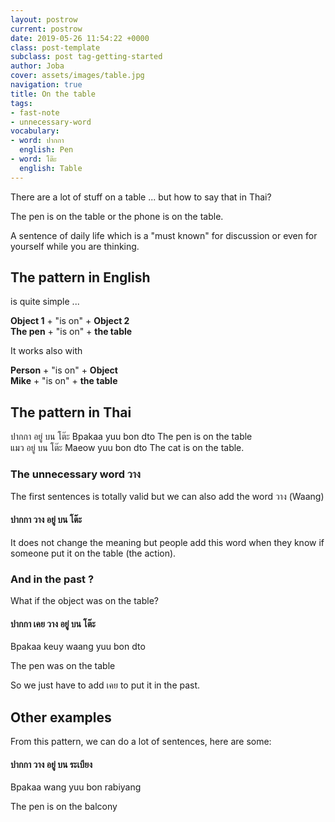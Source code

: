 ```yaml
---
layout: postrow
current: postrow
date: 2019-05-26 11:54:22 +0000
class: post-template
subclass: post tag-getting-started
author: Joba
cover: assets/images/table.jpg
navigation: true
title: On the table
tags:
- fast-note
- unnecessary-word
vocabulary:
- word: ปากกา
  english: Pen
- word: โต๊ะ
  english: Table
---
```



There are a lot of stuff on a table ... but how to say that in Thai? 

The pen is on the table or the phone is on the table. 

A sentence of daily life which is a "must known" for discussion or even for yourself while you are thinking. 

## The pattern in English

is quite simple ... 

**Object 1** + "is on" + **Object 2  
The pen** + "is on" + **the table**

It works also with 

**Person** + "is on" + **Object  
Mike** + "is on" + **the table** 

## The pattern in Thai

<div class="list-card-thai">
    <div class="post-card-in-post">
            <div class="post-card-content post-card-content-thai">
                <span>ปากกา อยู่ บน โต๊ะ</span>
                <span>Bpakaa yuu bon dto</span>
                <span>The pen is on the table</span>
            </div>
    </div>
    <div class="post-card-in-post">
        <div class="post-card-content post-card-content-thai">
            <span>แมว อยู่ บน โต๊ะ</span>
            <span>Maeow yuu bon dto</span>
            <span>The cat is on the table. </span>
        </div>
    </div>
</div>



### The unnecessary word วาง

The first sentences is totally valid but we can also add the word วาง (Waang)

#### ปากกา วาง อยู่ บน โต๊ะ

It does not change the meaning but people add this word when they know if someone put it on the table (the action).

### And in the past ? 

What if the object was on the table? 

#### ปากกา เคย วาง อยู่ บน โต๊ะ

Bpakaa keuy waang yuu bon dto

The pen was on the table

So we just have to add เคย to put it in the past.

## Other examples

From this pattern, we can do a lot of sentences, here are some:

#### ปากกา วาง อยู่ บน ระเบียง

Bpakaa wang yuu bon rabiyang

The pen is on the balcony